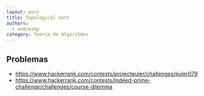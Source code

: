 ```yaml
---
layout: post
title: Topological Sort
authors:
  - andreshp
category: Teoría de Algoritmos
---
```


## Problemas

- https://www.hackerrank.com/contests/projecteuler/challenges/euler079
- https://www.hackerrank.com/contests/indeed-prime-challenge/challenges/course-dilemma